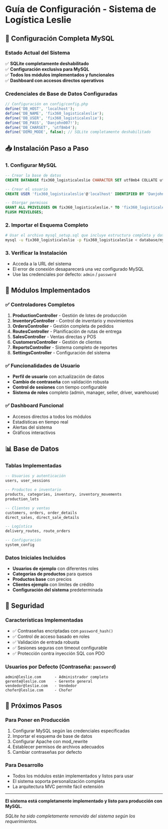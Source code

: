 # Guía de Configuración - Sistema de Logística Leslie

## 🔧 Configuración Completa MySQL

### Estado Actual del Sistema
✅ **SQLite completamente deshabilitado**  
✅ **Configuración exclusiva para MySQL**  
✅ **Todos los módulos implementados y funcionales**  
✅ **Dashboard con accesos directos operativos**  

### Credenciales de Base de Datos Configuradas
```php
// Configuración en config/config.php
define('DB_HOST', 'localhost');
define('DB_NAME', 'fix360_logisticaleslie');
define('DB_USER', 'fix360_logisticaleslie');
define('DB_PASS', 'Danjohn007!');
define('DB_CHARSET', 'utf8mb4');
define('DEMO_MODE', false); // SQLite completamente deshabilitado
```

## 📥 Instalación Paso a Paso

### 1. Configurar MySQL
```sql
-- Crear la base de datos
CREATE DATABASE fix360_logisticaleslie CHARACTER SET utf8mb4 COLLATE utf8mb4_unicode_ci;

-- Crear el usuario
CREATE USER 'fix360_logisticaleslie'@'localhost' IDENTIFIED BY 'Danjohn007!';

-- Otorgar permisos
GRANT ALL PRIVILEGES ON fix360_logisticaleslie.* TO 'fix360_logisticaleslie'@'localhost';
FLUSH PRIVILEGES;
```

### 2. Importar el Esquema Completo
```bash
# Usar el archivo mysql_setup.sql que incluye estructura completa y datos iniciales
mysql -u fix360_logisticaleslie -p fix360_logisticaleslie < database/mysql_setup.sql
```

### 3. Verificar la Instalación
- Acceda a la URL del sistema
- El error de conexión desaparecerá una vez configurado MySQL
- Use las credenciales por defecto: `admin` / `password`

## 🚀 Módulos Implementados

### ✅ Controladores Completos
1. **ProductionController** - Gestión de lotes de producción
2. **InventoryController** - Control de inventario y movimientos
3. **OrdersController** - Gestión completa de pedidos
4. **RoutesController** - Planificación de rutas de entrega
5. **SalesController** - Ventas directas y POS
6. **CustomersController** - Gestión de clientes
7. **ReportsController** - Sistema completo de reportes
8. **SettingsController** - Configuración del sistema

### ✅ Funcionalidades de Usuario
- **Perfil de usuario** con actualización de datos
- **Cambio de contraseña** con validación robusta
- **Control de sesiones** con tiempo configurable
- **Sistema de roles** completo (admin, manager, seller, driver, warehouse)

### ✅ Dashboard Funcional
- Accesos directos a todos los módulos
- Estadísticas en tiempo real
- Alertas del sistema
- Gráficos interactivos

## 📊 Base de Datos

### Tablas Implementadas
```sql
-- Usuarios y autenticación
users, user_sessions

-- Productos e inventario
products, categories, inventory, inventory_movements
production_lots

-- Clientes y ventas
customers, orders, order_details
direct_sales, direct_sale_details

-- Logística
delivery_routes, route_orders

-- Configuración
system_config
```

### Datos Iniciales Incluidos
- **Usuarios de ejemplo** con diferentes roles
- **Categorías de productos** para quesos
- **Productos base** con precios
- **Clientes ejemplo** con límites de crédito
- **Configuración del sistema** predeterminada

## 🔐 Seguridad

### Características Implementadas
- ✅ Contraseñas encriptadas con `password_hash()`
- ✅ Control de acceso basado en roles
- ✅ Validación de entrada robusta
- ✅ Sesiones seguras con timeout configurable
- ✅ Protección contra inyección SQL con PDO

### Usuarios por Defecto (Contraseña: `password`)
```
admin@leslie.com      - Administrador completo
gerente@leslie.com    - Gerente general  
vendedor@leslie.com   - Vendedor
chofer@leslie.com     - Chofer
```

## 🎯 Próximos Pasos

### Para Poner en Producción
1. Configurar MySQL según las credenciales especificadas
2. Importar el esquema de base de datos
3. Configurar Apache con mod_rewrite
4. Establecer permisos de archivos adecuados
5. Cambiar contraseñas por defecto

### Para Desarrollo
- Todos los módulos están implementados y listos para usar
- El sistema soporta personalización completa
- La arquitectura MVC permite fácil extensión

---

**El sistema está completamente implementado y listo para producción con MySQL.**

*SQLite ha sido completamente removido del sistema según los requerimientos.*